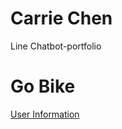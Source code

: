 # Carrie Chen
Line Chatbot-portfolio

# Go Bike


[User Information](https://github.com/cywcarrie/Carrie_Line-Chatbot_Portfolio/blob/main/IMG_3078.PNG)
